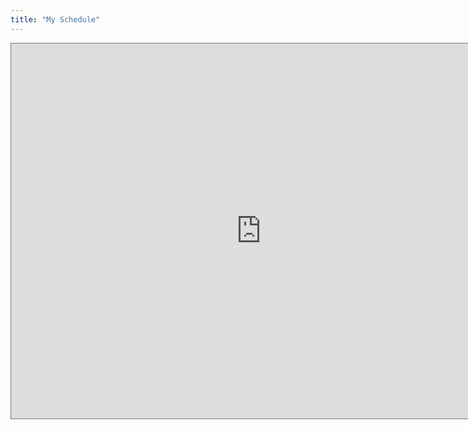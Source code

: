 ```yaml
---
title: "My Schedule"
---
```

<iframe src="https://calendar.google.com/calendar/embed?height=600&wkst=2&ctz=America%2FLos_Angeles&showPrint=0&mode=WEEK&src=eHVzaGlAdWNzZC5lZHU&color=%23039BE5" style="border:solid 1px #777" width="800" height="600" frameborder="0" scrolling="no"></iframe>